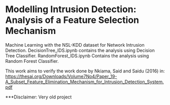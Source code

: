 # Modelling Intrusion Detection: Analysis of a Feature Selection Mechanism
Machine Learning with the NSL-KDD dataset for Network Intrusion Detection.
 DecisionTree_IDS.ipynb contains the analysis using Decision Tree Classifier.
 RandomForest_IDS.ipynb Contains the analysis using Random Forest Classifier.
 
 This work aims to verify the work done by Nkiama, Said and Saidu (2016) in: https://thesai.org/Downloads/Volume7No4/Paper_19-A_Subset_Feature_Elimination_Mechanism_for_Intrusion_Detection_System.pdf
 
 ***Disclaimer: Very old project
